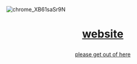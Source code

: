 ![chrome_XB61saSr9N](https://user-images.githubusercontent.com/73033672/235714700-89939abe-09b6-4ca4-b7b1-7b0b75101db0.png)
<h1><p align="center"><a href="https://osu.bio">website</p></h1>
<p align="center">please get out of here</p>
